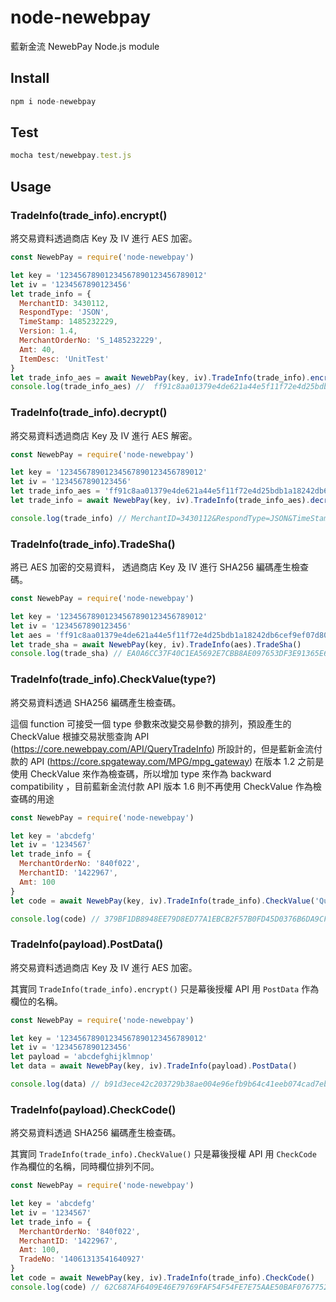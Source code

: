 # node-newebpay

藍新金流 NewebPay Node.js module

## Install

```js
npm i node-newebpay
```

## Test

```js
mocha test/newebpay.test.js
```

## Usage

### TradeInfo(trade_info).encrypt()

將交易資料透過商店 Key 及 IV 進行 AES 加密。

```js
const NewebPay = require('node-newebpay')

let key = '12345678901234567890123456789012'
let iv = '1234567890123456'
let trade_info = {
  MerchantID: 3430112,
  RespondType: 'JSON',
  TimeStamp: 1485232229,
  Version: 1.4,
  MerchantOrderNo: 'S_1485232229', 
  Amt: 40,
  ItemDesc: 'UnitTest'
}
let trade_info_aes = await NewebPay(key, iv).TradeInfo(trade_info).encrypt()
console.log(trade_info_aes) //  ff91c8aa01379e4de621a44e5f11f72e4d25bdb1a18242db6cef9ef07d80b0165e476fd1d9acaa53170272c82d122961e1a0700a7427cfa1cf90db7f6d6593bbc93102a4d4b9b66d9974c13c31a7ab4bba1d4e0790f0cbbbd7ad64c6d3c8012a601ceaa808bff70f94a8efa5a4f984b9d41304ffd879612177c622f75f4214fa
```

### TradeInfo(trade_info).decrypt()

將交易資料透過商店 Key 及 IV 進行 AES 解密。

```js
const NewebPay = require('node-newebpay')

let key = '12345678901234567890123456789012'
let iv = '1234567890123456'
let trade_info_aes = 'ff91c8aa01379e4de621a44e5f11f72e4d25bdb1a18242db6cef9ef07d80b0165e476fd1d9acaa53170272c82d122961e1a0700a7427cfa1cf90db7f6d6593bbc93102a4d4b9b66d9974c13c31a7ab4bba1d4e0790f0cbbbd7ad64c6d3c8012a601ceaa808bff70f94a8efa5a4f984b9d41304ffd879612177c622f75f4214fa'
let trade_info = await NewebPay(key, iv).TradeInfo(trade_info_aes).decrypt()

console.log(trade_info) // MerchantID=3430112&RespondType=JSON&TimeStamp=1485232229&Version=1.4&MerchantOrderNo=S_1485232229&Amt=40&ItemDesc=UnitTest
```

### TradeInfo(trade_info).TradeSha()

將已 AES 加密的交易資料， 透過商店 Key 及 IV 進行 SHA256 編碼產生檢查碼。

```js
const NewebPay = require('node-newebpay')

let key = '12345678901234567890123456789012'
let iv = '1234567890123456'
let aes = 'ff91c8aa01379e4de621a44e5f11f72e4d25bdb1a18242db6cef9ef07d80b0165e476fd1d9acaa53170272c82d122961e1a0700a7427cfa1cf90db7f6d6593bbc93102a4d4b9b66d9974c13c31a7ab4bba1d4e0790f0cbbbd7ad64c6d3c8012a601ceaa808bff70f94a8efa5a4f984b9d41304ffd879612177c622f75f4214fa'
let trade_sha = await NewebPay(key, iv).TradeInfo(aes).TradeSha()
console.log(trade_sha) // EA0A6CC37F40C1EA5692E7CBB8AE097653DF3E91365E6A9CD7E91312413C7BB8
```

### TradeInfo(trade_info).CheckValue(type?)

將交易資料透過 SHA256 編碼產生檢查碼。

這個 function 可接受一個 type 參數來改變交易參數的排列，預設產生的 CheckValue 根據交易狀態查詢 API (https://core.newebpay.com/API/QueryTradeInfo) 所設計的，但是藍新金流付款的 API (https://core.spgateway.com/MPG/mpg_gateway) 在版本 1.2 之前是使用 CheckValue 來作為檢查碼，所以增加 type 來作為 backward compatibility ，目前藍新金流付款 API 版本 1.6 則不再使用 CheckValue 作為檢查碼的用途

```js
const NewebPay = require('node-newebpay')

let key = 'abcdefg'
let iv = '1234567'
let trade_info = {
  MerchantOrderNo: '840f022',
  MerchantID: '1422967',
  Amt: 100
}
let code = await NewebPay(key, iv).TradeInfo(trade_info).CheckValue('QueryTradeInfo')

console.log(code) // 379BF1DB8948EE79D8ED77A1EBCB2F57B0FD45D0376B6DA9CF85F539CEF1C127
```

### TradeInfo(payload).PostData()

將交易資料透過商店 Key 及 IV 進行 AES 加密。

其實同 `TradeInfo(trade_info).encrypt()` 只是幕後授權 API 用 `PostData` 作為欄位的名稱。

```js
const NewebPay = require('node-newebpay')

let key = '12345678901234567890123456789012'
let iv = '1234567890123456'
let payload = 'abcdefghijklmnop'
let data = await NewebPay(key, iv).TradeInfo(payload).PostData()

console.log(data) // b91d3ece42c203729b38ae004e96efb9b64c41eeb074cad7ebafa3973181d233
```

### TradeInfo(payload).CheckCode()

將交易資料透過 SHA256 編碼產生檢查碼。

其實同 `TradeInfo(trade_info).CheckValue()` 只是幕後授權 API 用 `CheckCode` 作為欄位的名稱，同時欄位排列不同。

```js
const NewebPay = require('node-newebpay')

let key = 'abcdefg'
let iv = '1234567'
let trade_info = {
  MerchantOrderNo: '840f022',
  MerchantID: '1422967',
  Amt: 100,
  TradeNo: '14061313541640927'
}
let code = await NewebPay(key, iv).TradeInfo(trade_info).CheckCode()
console.log(code) // 62C687AF6409E46E79769FAF54F54FE7E75AAE50BAF0767752A5C337670B8EDB
```